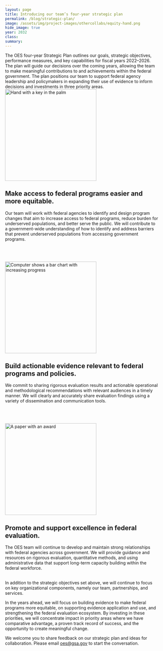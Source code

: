 ```yaml
---
layout: page	
title: Introducing our team’s four-year strategic plan
permalink: /blog/strategic-plan/	
image: /assets/img/project-images/othercollabs/equity-hand.png
hide_image: true
year: 2032
class:	
summary: 	
---
```


The OES four-year Strategic Plan outlines our goals, strategic objectives, performance measures, and key capabilities for fiscal years 2022–2026. The plan will guide our decisions over the coming years, allowing the team to make meaningful contributions to and achievements within the federal government. The plan positions our team to support federal agency leadership and policymakers in expanding their use of evidence to inform decisions and investments in three priority areas.
<br>
  <img src="{{ '/assets/img/project-images/othercollabs/equity-hand.png' | prepend: site.baseurl }}" alt="Hand with a key in the palm" width="300">
  <h2>Make access to federal programs easier and more equitable.</h2>
<p>Our team will work with federal agencies to identify and design program changes that aim to increase access to federal programs, reduce burden for underserved populations, and better serve the public. We will contribute to a government-wide understanding of how to identify and address barriers that prevent underserved populations from accessing government programs.</p>
<br><br><br>
  <img src="{{ '/assets/img/project-images/othercollabs/evidence-icon.png' | prepend: site.baseurl }}" alt="Computer shows a bar chart with increasing progress" width="300">
  <h2>Build actionable evidence relevant to federal programs and policies.</h2>
<p>We commit to sharing rigorous evaluation results and actionable operational and methodological recommendations with relevant audiences in a timely manner. We will clearly and accurately share evaluation findings using a variety of dissemination and communication tools.</p>
<br><br><br>
  <img src="{{ '/assets/img/project-images/othercollabs/excellence-icon.png' | prepend: site.baseurl }}" alt="A paper with an award" width="300">
  <h2>Promote and support excellence in federal evaluation.</h2>
<p>The OES team will continue to develop and maintain strong relationships with federal agencies across government. We will provide guidance and resources on rigorous evaluation, quantitative methods, and using administrative data that support long-term capacity building within the federal workforce.</p>
<br>
In addition to the strategic objectives set above, we will continue to focus on key organizational components, namely our team, partnerships, and services. 

In the years ahead, we will focus on building evidence to make federal programs more equitable, on supporting evidence application and use, and strengthening the federal evaluation ecosystem. By investing in these priorities, we will concentrate impact in priority areas where we have comparative advantage, a proven track record of success, and the opportunity to create meaningful change.

We welcome you to share feedback on our strategic plan and ideas for collaboration. Please email <a href="mailto:oes@gsa.gov?subject=Partnering with OES: Project Idea">oes@gsa.gov</a> to start the conversation. 
